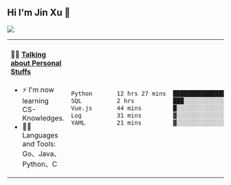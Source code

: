 
## Hi I'm Jin Xu 👋
![](https://komarev.com/ghpvc/?username=jiayouxujin&color=brightgreen&label=PROFILE+VIEWS)



<table align="center">
<tr>
<td valign="top" width="60%">

#### 🏋️‍♀️ <a href="https://github.com/jiayouxujin" target="_blank">Talking about Personal Stuffs</a>
<!-- recent_releases starts -->

- ⚡  I'm now learning CS-Knowledges.  
- 🏊‍♂️ Languages and Tools: Go、Java、Python、C
<!-- recent_releases ends -->
</td>
<td>
 
<!--START_SECTION:waka-->

```txt
Python       12 hrs 27 mins  ███████████████████░░░░░░   75.62 %
SQL          2 hrs           ███░░░░░░░░░░░░░░░░░░░░░░   12.21 %
Vue.js       44 mins         █░░░░░░░░░░░░░░░░░░░░░░░░   04.52 %
Log          31 mins         ▓░░░░░░░░░░░░░░░░░░░░░░░░   03.23 %
YAML         21 mins         ▓░░░░░░░░░░░░░░░░░░░░░░░░   02.21 %
```

<!--END_SECTION:waka-->
 
</td>
</tr>
</table>





